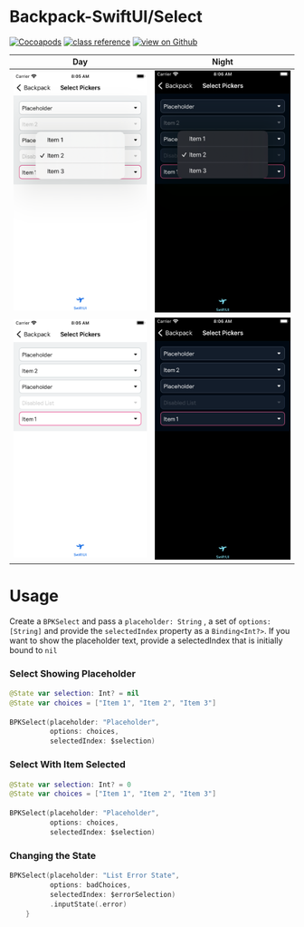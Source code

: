 #  Backpack-SwiftUI/Select

[![Cocoapods](https://img.shields.io/cocoapods/v/Backpack-SwiftUI.svg?style=flat)](hhttps://cocoapods.org/pods/Backpack-SwiftUI)
[![class reference](https://img.shields.io/badge/Class%20reference-iOS-blue)](https://backpack.github.io/ios/versions/latest/swiftui/Structs/BPKSelect.html)
[![view on Github](https://img.shields.io/badge/Source%20code-GitHub-lightgrey)](https://github.com/Skyscanner/backpack-ios/tree/main/Backpack-SwiftUI/Select)

| Day | Night |
| --- | --- |
| <img src="https://raw.githubusercontent.com/Skyscanner/backpack-ios/main/screenshots/iPhone-swiftui_select___picker_open_lm.png" alt="" width="375" /> |<img src="https://raw.githubusercontent.com/Skyscanner/backpack-ios/main/screenshots/iPhone-swiftui_select___picker_open_dm.png" alt="" width="375" /> |
| <img src="https://raw.githubusercontent.com/Skyscanner/backpack-ios/main/screenshots/iPhone-swiftui_select___picker_closed_lm.png" alt="" width="375" /> |<img src="https://raw.githubusercontent.com/Skyscanner/backpack-ios/main/screenshots/iPhone-swiftui_select___picker_closed_dm.png" alt="" width="375" /> |

# Usage

Create a `BPKSelect` and pass a `placeholder: String` , a set of `options: [String]` and provide the `selectedIndex` property as a `Binding<Int?>`.
If you want to show the placeholder text, provide a selectedIndex that is initially bound to `nil`

### Select Showing Placeholder
```swift
@State var selection: Int? = nil
@State var choices = ["Item 1", "Item 2", "Item 3"]

BPKSelect(placeholder: "Placeholder",
          options: choices,
          selectedIndex: $selection)
```

### Select With Item Selected
```swift
@State var selection: Int? = 0
@State var choices = ["Item 1", "Item 2", "Item 3"]

BPKSelect(placeholder: "Placeholder",
          options: choices,
          selectedIndex: $selection)
```

### Changing the State
    
```swift
BPKSelect(placeholder: "List Error State",
          options: badChoices,
          selectedIndex: $errorSelection)
          .inputState(.error)
    }
```
